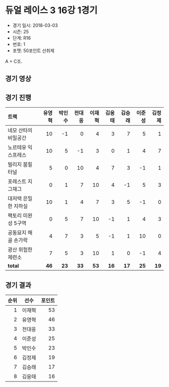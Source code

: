 # 듀얼 레이스 3 16강 1경기

- 경기 일시: 2018-03-03
- 시즌: 25
- 단계: R16
- 번호: 1
- 포맷: 50포인트 선취제



A + C조.

## 경기 영상
## 경기 진행

| 트랙 | 유영혁 | 박인수 | 전대웅 | 이재혁 | 김응태 | 김승래 | 이준성 | 김정제 |
|:---|---:|---:|---:|---:|---:|---:|---:|---:|
| 네모 산타의 비밀공간 | 10 | -1 | 0 | 4 | 3 | 7 | 5 | 1 |
| 노르테유 익스프레스 | 10 | 5 | -1 | 3 | 0 | 1 | 4 | 7 |
| 빌리지 붐힐터널 | 5 | 0 | 10 | 4 | 7 | 3 | -1 | 1 |
| 포레스트 지그재그 | 0 | 1 | 7 | 10 | 4 | -1 | 5 | 3 |
| 대저택 은밀한 지하실 | 10 | 1 | 4 | 7 | 3 | 5 | -1 | 0 |
| 팩토리 미완성 5구역 | 0 | 5 | 7 | 10 | -1 | 1 | 4 | 3 |
| 공동묘지 해골 손가락 | 4 | 7 | 3 | 5 | -1 | 1 | 10 | 0 |
| 광산 위험한 제련소 | 7 | 5 | 3 | 10 | 1 | 0 | -1 | 4 |
| __total__ | __46__ | __23__ | __33__ | __53__ | __16__ | __17__ | __25__ | __19__ |




## 경기 결과

| 순위 | 선수 | 포인트 |
|---:|:---:|---:|
| 1 | 이재혁 | 53 |
| 2 | 유영혁 | 46 |
| 3 | 전대웅 | 33 |
| 4 | 이준성 | 25 |
| 5 | 박인수 | 23 |
| 6 | 김정제 | 19 |
| 7 | 김승래 | 17 |
| 8 | 김응태 | 16 |

